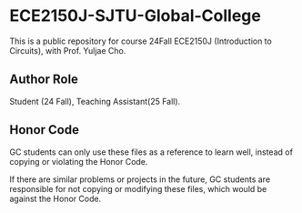 # ECE2150J-SJTU-Global-College
This is a public repository for course 24Fall ECE2150J (Introduction to Circuits), with Prof. Yuljae Cho.

## Author Role
Student (24 Fall), Teaching Assistant(25 Fall).

## Honor Code
GC students can only use these files as a reference to learn well, instead of copying or violating the Honor Code.

If there are similar problems or projects in the future, GC students are responsible for not copying or modifying these files, which would be against the Honor Code.
